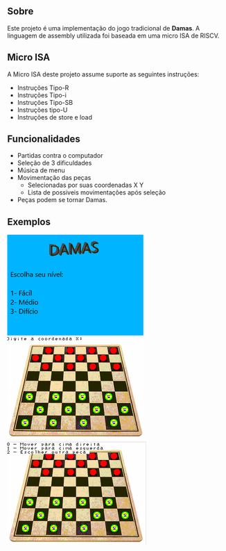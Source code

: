## Sobre

Este projeto é uma implementação do jogo tradicional de **Damas**. A linguagem de assembly utilizada foi baseada em uma micro ISA de RISCV.

## Micro ISA
A Micro ISA deste projeto assume suporte as seguintes instruções:

- Instruções Tipo-R
- Instruções Tipo-i 
- Instruções Tipo-SB
- Instruções tipo-U
- Instruções de store e load

## Funcionalidades

- Partidas contra o computador
- Seleção de 3 dificuldades
- Música de menu
- Movimentação das peças
    - Selecionadas por suas coordenadas X Y
    - Lista de possiveis movimentações após seleção
- Peças podem se tornar Damas.

## Exemplos
![menu](examples/menu.png "Menu")
![seleção](examples/select_piece.png "seleção de peça")
![Movimentação](examples/movement.png "Movimentação")
